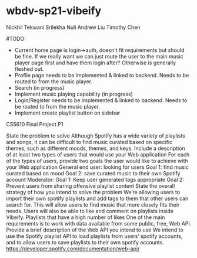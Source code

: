 # wbdv-sp21-vibeify
Nickhil Tekwani
Srilekha Nuli
Andrew Liu
Timothy Chen

#TODO: 

- Current home page is login->auth, doesn't fit requirements but should be fine. If we really want we can just route    the user to the main music player page first and have them login after? Otherwise is generally fleshed out.
- Profile page needs to be implemented & linked to backend. Needs to be routed to from the music player.
- Search (in progress)
- Implement music playing capability (in progress)
- Login/Register needs to be implemented & linked to backend. Needs to be routed to from the music player.
- Implement create playlist button on sidebar


CS5610 Final Project P1

State the problem to solve
Although Spotify has a wide variety of playlists and songs, it can be difficult to find music curated based on specific themes, such as different moods, themes, and keys.
Include a description of at least two types of users that would use your Web application
For each of the types of users, provide two goals the user would like to achieve with your Web application
General end user: looking for users 
Goal 1: find music curated based on mood
Goal 2: save curated music to their own Spotify account
Moderator:
Goal 1: Keep user generated tags appropriate
Goal 2: Prevent users from sharing offensive playlist content
State the overall strategy of how you intend to solve the problem
We’re allowing users to import their own spotify playlists and add tags to them that other users can search for. This will allow users to find music that more closely fits their needs. Users will also be able to like and comment on playlists inside Vibeify. Playlists that have a high number of likes
One of the main requirements is to work with data available from some public, free, Web API. Provide a brief description of the Web API you intend to use
We intend to use the Spotify playlist API to load playlists from users’ spotify accounts, and to allow users to save playlists to their own spotify accounts.
https://developer.spotify.com/documentation/web-api/
